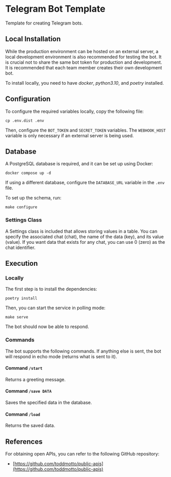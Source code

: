 # Telegram Bot Template

Template for creating Telegram bots.

## Local Installation

While the production environment can be hosted on an external server, a local development environment is also recommended for testing the bot. It is crucial not to share the same bot token for production and development. It is recommended that each team member creates their own development bot.

To install locally, you need to have _docker_, _python3.10_, and _poetry_ installed.

## Configuration

To configure the required variables locally, copy the following file:

    cp .env.dist .env

Then, configure the `BOT_TOKEN` and `SECRET_TOKEN` variables. The `WEBHOOK_HOST` variable is only necessary if an external server is being used.

## Database

A PostgreSQL database is required, and it can be set up using Docker:

    docker compose up -d

If using a different database, configure the `DATABASE_URL` variable in the `.env` file.

To set up the schema, run:

    make configure

### Settings Class

A Settings class is included that allows storing values in a table. You can specify the associated chat (chat), the name of the data (key), and its value (value). If you want data that exists for any chat, you can use 0 (zero) as the chat identifier.

## Execution

### Locally

The first step is to install the dependencies:

    poetry install

Then, you can start the service in polling mode:

    make serve

The bot should now be able to respond.

### Commands

The bot supports the following commands. If anything else is sent, the bot will respond in echo mode (returns what is sent to it).

#### Command `/start`

Returns a greeting message.

#### Command `/save DATA`

Saves the specified data in the database.

#### Command `/load`

Returns the saved data.

## References

For obtaining open APIs, you can refer to the following GitHub repository:

* [https://github.com/toddmotto/public-apis](https://github.com/toddmotto/public-apis)
